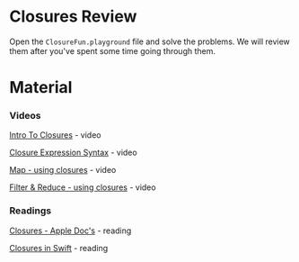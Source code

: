 # Closures Review

Open the `ClosureFun.playground` file and solve the problems. We will review them after you've spent some time going through them.



# Material

### Videos

[Intro To Closures](https://youtu.be/bEOtJ1bC0nk) - video

[Closure Expression Syntax](https://youtu.be/JztqpRJ6fsw) - video

[Map - using closures](https://youtu.be/Q3wfJCfxhnw) - video

[Filter & Reduce - using closures](https://youtu.be/ievEyDNq2WU) - video


### Readings

[Closures - Apple Doc's](https://developer.apple.com/library/content/documentation/Swift/Conceptual/Swift_Programming_Language/Closures.html) - reading

[Closures in Swift](https://www.hackingwithswift.com/read/0/21/closures) - reading